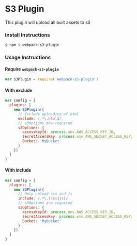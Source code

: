 S3 Plugin
===

This plugin will upload all built assets to s3


### Install Instructions

```bash
$ npm i webpack-s3-plugin
```

### Usage Instructions

#### Require `webpack-s3-plugin`
```javascript
var S3Plugin = require('webpack-s3-plugin')
```

#### With exclude
```javascript
var config = {
  plugins: [
    new S3Plugin({
      // Exclude uploading of html
      exclude: /.*\.html$/,
      // s3Options are required
      s3Options: {
        accessKeyId: process.env.AWS_ACCESS_KEY_ID,
        secretAccessKey: process.env.AWS_SECRET_ACCESS_KEY,
        Bucket: 'MyBucket'
      }  
    })
  ]
}
```

#### With include
```javascript
var config = {
  plugins: [
    new S3Plugin({
      // Only upload css and js
      include: /.*\.(css|js)/,
      // s3Options are required
      s3Options: {
        accessKeyId: process.env.AWS_ACCESS_KEY_ID,
        secretAccessKey: process.env.AWS_SECRET_ACCESS_KEY,
        Bucket: 'MyBucket'
      }  
    })
  ]
}
